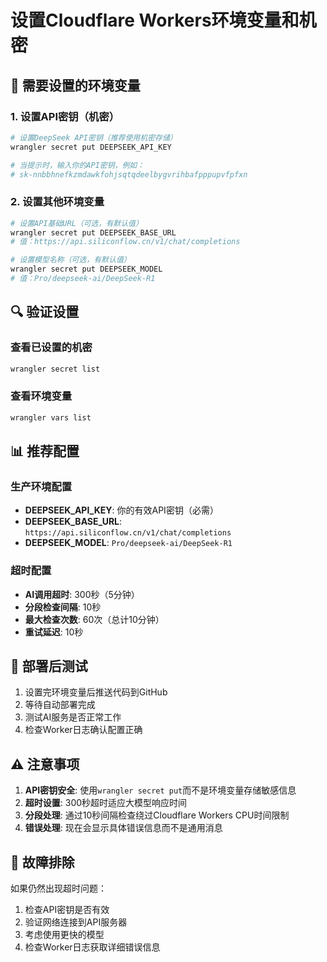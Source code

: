 # 设置Cloudflare Workers环境变量和机密

## 🔧 需要设置的环境变量

### 1. 设置API密钥（机密）
```bash
# 设置DeepSeek API密钥（推荐使用机密存储）
wrangler secret put DEEPSEEK_API_KEY

# 当提示时，输入你的API密钥，例如：
# sk-nnbbhnefkzmdawkfohjsqtqdeelbygvrihbafpppupvfpfxn
```

### 2. 设置其他环境变量
```bash
# 设置API基础URL（可选，有默认值）
wrangler secret put DEEPSEEK_BASE_URL
# 值：https://api.siliconflow.cn/v1/chat/completions

# 设置模型名称（可选，有默认值）
wrangler secret put DEEPSEEK_MODEL
# 值：Pro/deepseek-ai/DeepSeek-R1
```

## 🔍 验证设置

### 查看已设置的机密
```bash
wrangler secret list
```

### 查看环境变量
```bash
wrangler vars list
```

## 📊 推荐配置

### 生产环境配置
- **DEEPSEEK_API_KEY**: 你的有效API密钥（必需）
- **DEEPSEEK_BASE_URL**: `https://api.siliconflow.cn/v1/chat/completions`
- **DEEPSEEK_MODEL**: `Pro/deepseek-ai/DeepSeek-R1`

### 超时配置
- **AI调用超时**: 300秒（5分钟）
- **分段检查间隔**: 10秒
- **最大检查次数**: 60次（总计10分钟）
- **重试延迟**: 10秒

## 🚀 部署后测试

1. 设置完环境变量后推送代码到GitHub
2. 等待自动部署完成
3. 测试AI服务是否正常工作
4. 检查Worker日志确认配置正确

## ⚠️ 注意事项

1. **API密钥安全**: 使用`wrangler secret put`而不是环境变量存储敏感信息
2. **超时设置**: 300秒超时适应大模型响应时间
3. **分段处理**: 通过10秒间隔检查绕过Cloudflare Workers CPU时间限制
4. **错误处理**: 现在会显示具体错误信息而不是通用消息

## 🔧 故障排除

如果仍然出现超时问题：
1. 检查API密钥是否有效
2. 验证网络连接到API服务器
3. 考虑使用更快的模型
4. 检查Worker日志获取详细错误信息
